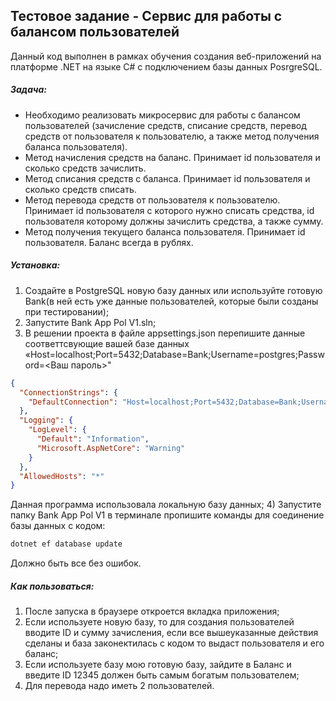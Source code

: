 ## Тестовое задание - Сервис для работы с балансом пользователей

Данный код выполнен в рамках обучения создания веб-приложений на платформе .NET на языке C# с подключением базы данных PosrgreSQL.

##### Задача: 
- Необходимо реализовать микросервис для работы с балансом пользователей (зачисление средств, списание средств, перевод средств от пользователя к пользователю, а также метод получения баланса пользователя). 
- Метод начисления средств на баланс. Принимает id пользователя и сколько средств зачислить.
- Метод списания средств с баланса. Принимает id пользователя и сколько средств списать.
- Метод перевода средств от пользователя к пользователю. Принимает id пользователя с которого нужно списать средства, id пользователя которому должны зачислить средства, а также сумму.
- Метод получения текущего баланса пользователя. Принимает id пользователя. Баланс всегда в рублях.

##### Установка:
1) Создайте в PostgreSQL новую базу данных или используйте готовую Bank(в ней есть уже данные пользователей, которые были созданы при тестировании);
2) Запустите Bank App Pol V1.sln;
3) В решении проекта в файле appsettings.json перепишите данные соответтсвующие вашей базе данных «Host=localhost;Port=5432;Database=Bank;Username=postgres;Password=<Ваш пароль>"

```json
{
  "ConnectionStrings": {
    "DefaultConnection": "Host=localhost;Port=5432;Database=Bank;Username=postgres;Password=123"
  },
  "Logging": {
    "LogLevel": {
      "Default": "Information",
      "Microsoft.AspNetCore": "Warning"
    }
  },
  "AllowedHosts": "*"
}
```

Данная программа использовала локальную базу данных;
4) Запустите папку Bank App Pol V1 в терминале пропишите команды для соединение базы данных с кодом:

```bash
dotnet ef database update
```

Должно быть все без ошибок.

##### Как пользоваться:
1) После запуска в браузере откроется вкладка приложения;
2) Если используете новую базу, то для создания пользователей вводите ID и сумму зачисления, если все вышеуказанные действия сделаны и база законектилась с кодом то выдаст пользователя и его баланс;
3) Если используете базу мою готовую базу, зайдите в Баланс и введите ID 12345 должен быть самым богатым пользователем;
4) Для перевода надо иметь 2 пользователей.

